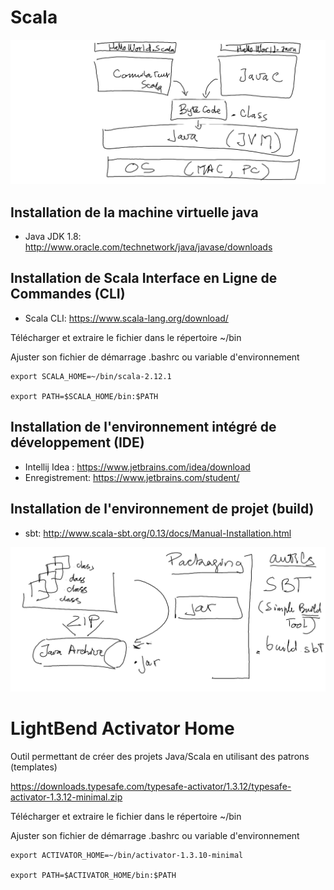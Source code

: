 # Scala

![alt tag](https://github.com/CollegeBoreal/INF1042-16E/blob/master/C.Installation/HelloWorld.png)

## Installation de la machine virtuelle java

* Java JDK 1.8: http://www.oracle.com/technetwork/java/javase/downloads

## Installation de Scala Interface en Ligne de Commandes (CLI)

* Scala CLI: https://www.scala-lang.org/download/

Télécharger et extraire le fichier dans le répertoire ~/bin

Ajuster son fichier de démarrage .bashrc ou variable d'environnement 
```
export SCALA_HOME=~/bin/scala-2.12.1

export PATH=$SCALA_HOME/bin:$PATH
```


## Installation de l'environnement intégré de développement (IDE)

* Intellij Idea : https://www.jetbrains.com/idea/download
* Enregistrement: https://www.jetbrains.com/student/

## Installation de l'environnement de projet (build)

* sbt: http://www.scala-sbt.org/0.13/docs/Manual-Installation.html

![alt tag](https://github.com/CollegeBoreal/INF1042-16E/blob/master/C.Installation/sbt.png)

# LightBend Activator Home

  Outil permettant de créer des projets Java/Scala en utilisant des patrons (templates)

https://downloads.typesafe.com/typesafe-activator/1.3.12/typesafe-activator-1.3.12-minimal.zip

Télécharger et extraire le fichier dans le répertoire ~/bin

Ajuster son fichier de démarrage .bashrc ou variable d'environnement 
```
export ACTIVATOR_HOME=~/bin/activator-1.3.10-minimal

export PATH=$ACTIVATOR_HOME/bin:$PATH
```
